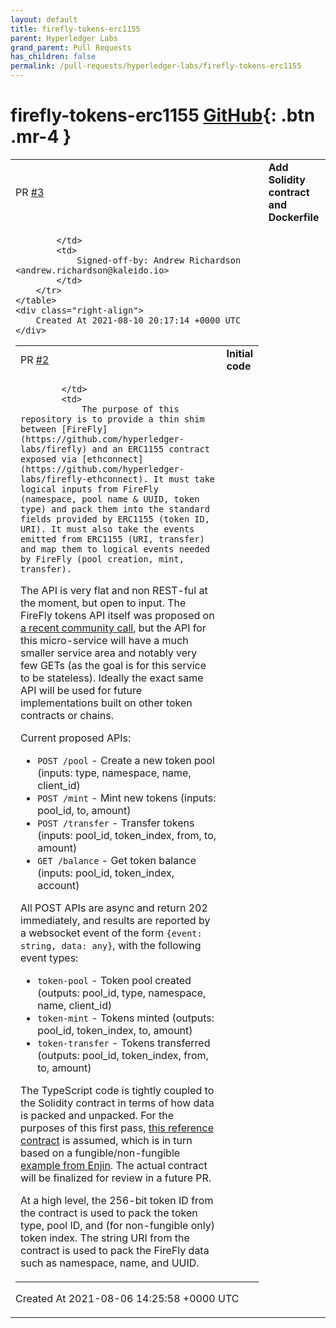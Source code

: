 ```yaml
---
layout: default
title: firefly-tokens-erc1155
parent: Hyperledger Labs
grand_parent: Pull Requests
has_children: false
permalink: /pull-requests/hyperledger-labs/firefly-tokens-erc1155
---
```


# firefly-tokens-erc1155 <span class="fs-3 right-align">[GitHub](https://github.com/hyperledger-labs/firefly-tokens-erc1155){: .btn .mr-4 }</span>


<div>
    <table>
        <tr>
            <td>
                PR <a href="https://github.com/hyperledger-labs/firefly-tokens-erc1155/pull/3" class=".btn">#3</a>
            </td>
            <td>
                <b>
                    Add Solidity contract and Dockerfile
                </b>
            </td>
        </tr>
        <tr>
            <td>
                
            </td>
            <td>
                Signed-off-by: Andrew Richardson <andrew.richardson@kaleido.io>
            </td>
        </tr>
    </table>
    <div class="right-align">
        Created At 2021-08-10 20:17:14 +0000 UTC
    </div>
</div>

<div>
    <table>
        <tr>
            <td>
                PR <a href="https://github.com/hyperledger-labs/firefly-tokens-erc1155/pull/2" class=".btn">#2</a>
            </td>
            <td>
                <b>
                    Initial code
                </b>
            </td>
        </tr>
        <tr>
            <td>
                
            </td>
            <td>
                The purpose of this repository is to provide a thin shim between [FireFly](https://github.com/hyperledger-labs/firefly) and an ERC1155 contract exposed via [ethconnect](https://github.com/hyperledger-labs/firefly-ethconnect). It must take logical inputs from FireFly (namespace, pool name & UUID, token type) and pack them into the standard fields provided by ERC1155 (token ID, URI). It must also take the events emitted from ERC1155 (URI, transfer) and map them to logical events needed by FireFly (pool creation, mint, transfer).

The API is very flat and non REST-ful at the moment, but open to input. The FireFly tokens API itself was proposed on [a recent community call](https://wiki.hyperledger.org/display/labs/2021-06-30+FireFly+Community+Call), but the API for this micro-service will have a much smaller service area and notably very few GETs (as the goal is for this service to be stateless). Ideally the exact same API will be used for future implementations built on other token contracts or chains.

Current proposed APIs:
* `POST /pool` - Create a new token pool (inputs: type, namespace, name, client_id)
* `POST /mint` - Mint new tokens (inputs: pool_id, to, amount)
* `POST /transfer` - Transfer tokens (inputs: pool_id, token_index, from, to, amount)
* `GET /balance` - Get token balance (inputs: pool_id, token_index, account)

All POST APIs are async and return 202 immediately, and results are reported by a websocket event of the form `{event: string, data: any}`, with the following event types:
* `token-pool` - Token pool created (outputs: pool_id, type, namespace, name, client_id)
* `token-mint` - Tokens minted (outputs: pool_id, token_index, to, amount)
* `token-transfer` - Tokens transferred (outputs: pool_id, token_index, from, to, amount)

The TypeScript code is tightly coupled to the Solidity contract in terms of how data is packed and unpacked. For the purposes of this first pass, [this reference contract](https://github.com/hyperledger-labs/firefly/pull/124/commits/7989ce583960fb040d68c855de8959a34f3685cb) is assumed, which is in turn based on a fungible/non-fungible [example from Enjin](https://github.com/enjin/erc-1155/blob/master/contracts/ERC1155MixedFungibleMintable.sol). The actual contract will be finalized for review in a future PR.

At a high level, the 256-bit token ID from the contract is used to pack the token type, pool ID, and (for non-fungible only) token index. The string URI from the contract is used to pack the FireFly data such as namespace, name, and UUID.
            </td>
        </tr>
    </table>
    <div class="right-align">
        Created At 2021-08-06 14:25:58 +0000 UTC
    </div>
</div>

